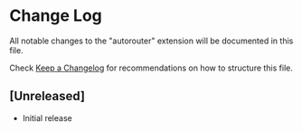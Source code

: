 # Change Log

All notable changes to the "autorouter" extension will be documented in this file.

Check [Keep a Changelog](http://keepachangelog.com/) for recommendations on how to structure this file.

## [Unreleased]

- Initial release